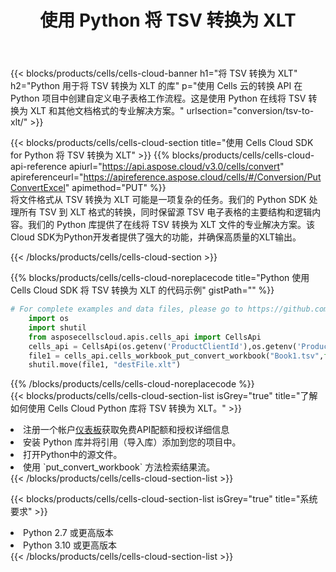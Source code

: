 ﻿---
title: 使用 Python 将 TSV 转换为 XLT
description: 利用Python的Aspose.Cells Cloud SDK将TSV格式文件转换为XLT格式文件。
kwords: Excel, Convert TSV to XLT, REST, Python
howto: How to convert TSV to XLT using Aspose.Cells Cloud Python library.
---
{{< blocks/products/cells/cells-cloud-banner h1="将 TSV 转换为 XLT" h2="Python 用于将 TSV 转换为 XLT 的库" p="使用 Cells 云的转换 API 在 Python 项目中创建自定义电子表格工作流程。这是使用 Python 在线将 TSV 转换为 XLT 和其他文档格式的专业解决方案。" urlsection="conversion/tsv-to-xlt/" >}}

{{< blocks/products/cells/cells-cloud-section title="使用 Cells Cloud SDK for Python 将 TSV 转换为 XLT" >}}
{{% blocks/products/cells/cells-cloud-api-reference apiurl="https://api.aspose.cloud/v3.0/cells/convert" apireferenceurl="https://apireference.aspose.cloud/cells/#/Conversion/PutConvertExcel" apimethod="PUT" %}}
<br/>
将文件格式从 TSV 转换为 XLT 可能是一项复杂的任务。我们的 Python SDK 处理所有 TSV 到 XLT 格式的转换，同时保留源 TSV 电子表格的主要结构和逻辑内容。我们的 Python 库提供了在线将 TSV 转换为 XLT 文件的专业解决方案。该Cloud SDK为Python开发者提供了强大的功能，并确保高质量的XLT输出。

{{< /blocks/products/cells/cells-cloud-section >}}

{{% blocks/products/cells/cells-cloud-noreplacecode title="Python 使用 Cells Cloud SDK 将 TSV 转换为 XLT 的代码示例" gistPath="" %}}
 
```python
# For complete examples and data files, please go to https://github.com/aspose-cells-cloud/aspose-cells-cloud-python/
    import os
    import shutil
    from asposecellscloud.apis.cells_api import CellsApi
    cells_api = CellsApi(os.getenv('ProductClientId'),os.getenv('ProductClientSecret'))
    file1 = cells_api.cells_workbook_put_convert_workbook("Book1.tsv",format="xlt")
    shutil.move(file1, "destFile.xlt")     
```
 
{{% /blocks/products/cells/cells-cloud-noreplacecode %}}
<br/>
{{< blocks/products/cells/cells-cloud-section-list isGrey="true" title="了解如何使用 Cells Cloud Python 库将 TSV 转换为 XLT。" >}}
<li>注册一个帐户<a href="https://dashboard.aspose.cloud/">仪表板</a>获取免费API配额和授权详细信息</li>
<li>安装 Python 库并将引用（导入库）添加到您的项目中。</li>
<li>打开Python中的源文件。</li>
<li>使用 `put_convert_workbook` 方法检索结果流。</li>
{{< /blocks/products/cells/cells-cloud-section-list >}}

{{< blocks/products/cells/cells-cloud-section-list isGrey="true" title="系统要求" >}}
<li>Python 2.7 或更高版本</li>
<li>Python 3.10 或更高版本</li>
{{< /blocks/products/cells/cells-cloud-section-list >}}
